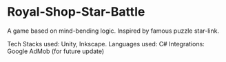 # Royal-Shop-Star-Battle

A game based on mind-bending logic.
Inspired by famous puzzle star-link.

Tech Stacks used: Unity, Inkscape.
Languages used: C#
Integrations: Google AdMob (for future update)
